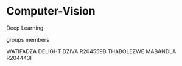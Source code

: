 # Computer-Vision
Deep Learning

groups members

WATIFADZA DELIGHT DZIVA R204559B
THABOLEZWE MABANDLA R204443F
